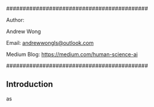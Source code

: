 
###########################################

Author:

Andrew Wong

Email: andrewwongls@outlook.com

Medium Blog: https://medium.com/human-science-ai

###########################################

## Introduction

as
